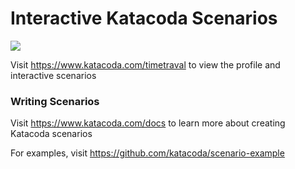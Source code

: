 # Interactive Katacoda Scenarios

[![](http://shields.katacoda.com/katacoda/timetraval/count.svg)](https://www.katacoda.com/timetraval "Get your profile on Katacoda.com")

Visit https://www.katacoda.com/timetraval to view the profile and interactive scenarios

### Writing Scenarios
Visit https://www.katacoda.com/docs to learn more about creating Katacoda scenarios

For examples, visit https://github.com/katacoda/scenario-example
